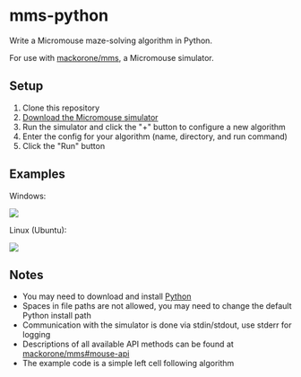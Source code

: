 # mms-python

Write a Micromouse maze-solving algorithm in Python.

For use with [mackorone/mms](https://github.com/mackorone/mms), a Micromouse simulator.

## Setup

1. Clone this repository
1. [Download the Micromouse simulator](https://github.com/mackorone/mms#download)
1. Run the simulator and click the "+" button to configure a new algorithm
1. Enter the config for your algorithm (name, directory, and run command)
1. Click the "Run" button

## Examples

Windows:

![](https://github.com/mackorone/mms-python/blob/master/config-windows.png)

Linux (Ubuntu):

![](https://github.com/mackorone/mms-python/blob/master/config-linux.png)

## Notes

- You may need to download and install [Python](https://www.python.org/downloads/)
- Spaces in file paths are not allowed, you may need to change the default Python install path
- Communication with the simulator is done via stdin/stdout, use stderr for logging
- Descriptions of all available API methods can be found at [mackorone/mms#mouse-api](https://github.com/mackorone/mms#mouse-api)
- The example code is a simple left cell following algorithm
